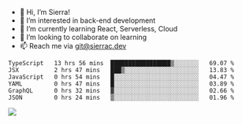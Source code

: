 - 👋 Hi, I’m Sierra!
- 👀 I’m interested in back-end development
- 🌱 I’m currently learning React, Serverless, Cloud
- 💞️ I’m looking to collaborate on learning
- 📫 Reach me via git@sierrac.dev

<!--START_SECTION:waka-->

```text
TypeScript   13 hrs 56 mins  █████████████████▒░░░░░░░   69.07 %
JSX          2 hrs 47 mins   ███▒░░░░░░░░░░░░░░░░░░░░░   13.83 %
JavaScript   0 hrs 54 mins   █░░░░░░░░░░░░░░░░░░░░░░░░   04.47 %
YAML         0 hrs 47 mins   █░░░░░░░░░░░░░░░░░░░░░░░░   03.89 %
GraphQL      0 hrs 32 mins   ▓░░░░░░░░░░░░░░░░░░░░░░░░   02.66 %
JSON         0 hrs 24 mins   ▒░░░░░░░░░░░░░░░░░░░░░░░░   01.96 %
```

<!--END_SECTION:waka-->


![](https://hit.yhype.me/github/profile?user_id=7351311)
